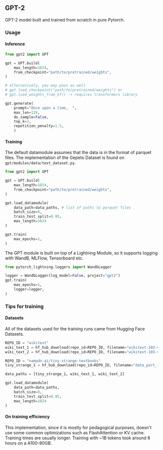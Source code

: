 ## GPT-2

GPT-2 model built and trained from scratch in pure Pytorch.

### Usage

#### Inference

```python
from gpt2 import GPT

gpt = GPT.build(
    max_length=1024,
    from_checkpoint="path/to/pretrained/weights",
)

# alternatively, you may pass as well
# gpt.load_checkpoint("path/to/pretrained/weights") or
# gpt.load_weights_from_hf() -> requires transformers library

gpt.generate(
    prompt="Once upon a time,  ", 
    max_len=128,
    do_sample=False,
    top_k=2,
    repetition_penalty=1.5,
    )
```

#### Training

The default datamodule assumes that the data is in the format of parquet files. The implementation of the Gepeto Dataset is found on `gpt/modules/data/text_dataset.py`.

```python
from gpt2 import GPT

gpt = GPT.build(
    max_length=1024,
    from_checkpoint="path/to/pretrained/weights",
)

gpt.load_datamodule(
    data_path=data_paths, # list of paths to parquet files
    batch_size=8,
    train_test_split=0.95,
    max_length=1024
)

gpt.train(
    max_epochs=1,
)
```

The GPT module is built on top of a Lightning Module, so it supports logging with WandB, MLFlow, Tensorboard etc. 

```python
from pytorch_lightning.loggers import WandbLogger

logger = WandbLogger(log_model=False, project="gpt2")
gpt.train(
    max_epochs=1,
    logger=logger,
)

```

### Tips for training

#### Datasets

All of the datasets used for the training runs came from Hugging Face Datasets.

```python
REPO_ID = "wikitext"
wiki_text_1 = hf_hub_download(repo_id=REPO_ID, filename="wikitext-103-v1/train-00000-of-00002.parquet", repo_type="dataset", token=HF_TOKEN)
wiki_text_2 = hf_hub_download(repo_id=REPO_ID, filename="wikitext-103-v1/train-00001-of-00002.parquet", repo_type="dataset", token=HF_TOKEN)

REPO_ID = "nampdn-ai/tiny-strange-textbooks"
tiny_strange_1 = hf_hub_download(repo_id=REPO_ID, filename="data_part_1.parquet", repo_type="dataset", token=HF_TOKEN)

data_paths = [tiny_strange_1, wiki_text_1, wiki_text_2]

gpt.load_datamodule(
    data_path=data_paths,
    batch_size=8,
    train_test_split=0.95,
    max_length=1024
)
```

#### On training efficiency

This implementation, since it is mostly for pedagogical purposes, doesn't use some common optimizations such as FlashAttention or KV cache. Training times are usually longer. Training with ~1B tokens took around 8 hours on a A100-80GB. 
